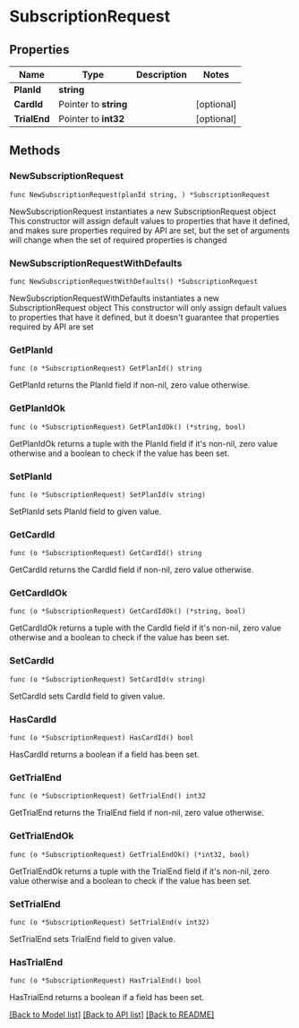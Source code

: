 # SubscriptionRequest

## Properties

Name | Type | Description | Notes
------------ | ------------- | ------------- | -------------
**PlanId** | **string** |  | 
**CardId** | Pointer to **string** |  | [optional] 
**TrialEnd** | Pointer to **int32** |  | [optional] 

## Methods

### NewSubscriptionRequest

`func NewSubscriptionRequest(planId string, ) *SubscriptionRequest`

NewSubscriptionRequest instantiates a new SubscriptionRequest object
This constructor will assign default values to properties that have it defined,
and makes sure properties required by API are set, but the set of arguments
will change when the set of required properties is changed

### NewSubscriptionRequestWithDefaults

`func NewSubscriptionRequestWithDefaults() *SubscriptionRequest`

NewSubscriptionRequestWithDefaults instantiates a new SubscriptionRequest object
This constructor will only assign default values to properties that have it defined,
but it doesn't guarantee that properties required by API are set

### GetPlanId

`func (o *SubscriptionRequest) GetPlanId() string`

GetPlanId returns the PlanId field if non-nil, zero value otherwise.

### GetPlanIdOk

`func (o *SubscriptionRequest) GetPlanIdOk() (*string, bool)`

GetPlanIdOk returns a tuple with the PlanId field if it's non-nil, zero value otherwise
and a boolean to check if the value has been set.

### SetPlanId

`func (o *SubscriptionRequest) SetPlanId(v string)`

SetPlanId sets PlanId field to given value.


### GetCardId

`func (o *SubscriptionRequest) GetCardId() string`

GetCardId returns the CardId field if non-nil, zero value otherwise.

### GetCardIdOk

`func (o *SubscriptionRequest) GetCardIdOk() (*string, bool)`

GetCardIdOk returns a tuple with the CardId field if it's non-nil, zero value otherwise
and a boolean to check if the value has been set.

### SetCardId

`func (o *SubscriptionRequest) SetCardId(v string)`

SetCardId sets CardId field to given value.

### HasCardId

`func (o *SubscriptionRequest) HasCardId() bool`

HasCardId returns a boolean if a field has been set.

### GetTrialEnd

`func (o *SubscriptionRequest) GetTrialEnd() int32`

GetTrialEnd returns the TrialEnd field if non-nil, zero value otherwise.

### GetTrialEndOk

`func (o *SubscriptionRequest) GetTrialEndOk() (*int32, bool)`

GetTrialEndOk returns a tuple with the TrialEnd field if it's non-nil, zero value otherwise
and a boolean to check if the value has been set.

### SetTrialEnd

`func (o *SubscriptionRequest) SetTrialEnd(v int32)`

SetTrialEnd sets TrialEnd field to given value.

### HasTrialEnd

`func (o *SubscriptionRequest) HasTrialEnd() bool`

HasTrialEnd returns a boolean if a field has been set.


[[Back to Model list]](../README.md#documentation-for-models) [[Back to API list]](../README.md#documentation-for-api-endpoints) [[Back to README]](../README.md)


